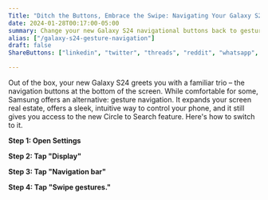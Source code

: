 ```yaml
---
Title: "Ditch the Buttons, Embrace the Swipe: Navigating Your Galaxy S24" 
date: 2024-01-28T00:17:00-05:00
summary: Change your new Galaxy S24 navigational buttons back to gesture swipe
alias: ["/galaxy-s24-gesture-navigation"]
draft: false
ShareButtons: ["linkedin", "twitter", "threads", "reddit", "whatsapp", "facebook"]

---
```


Out of the box, your new Galaxy S24 greets you with a familiar trio – the navigation buttons at the bottom of the screen. While comfortable for some, Samsung offers an alternative: gesture navigation. It expands your screen real estate, offers a sleek, intuitive way to control your phone, and it still gives you access to the new Circle to Search feature. Here's how to switch to it. 

**Step 1: Open Settings**

**Step 2: Tap "Display"**

**Step 3: Tap "Navigation bar"**

**Step 4: Tap "Swipe gestures."**

